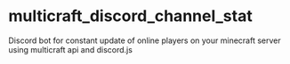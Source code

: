 # multicraft_discord_channel_stat
Discord bot for constant update of online players on your minecraft server using multicraft api and discord.js
